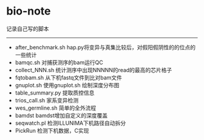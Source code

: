 # bio-note

记录自己写的脚本

---
- after_benchmark.sh hap.py将变异与真集比较后，对假阳假阴性的的位点的一些统计
- bamqc.sh 对捕获测序的bam运行QC
- collect_NNN.sh 统计测序中出现NNNNN的read的最高的芯片格子
- fqtobam.sh 从下机fastq文件到比对bam文件
- gnuplot.sh 使用gnuplot.sh 绘制深度分布图
- table_summary.py 提取质控信息
- trios_call.sh 家系变异检测
- wes_germline.sh 简单的全外流程
- bamdst bamdst增加自定义的深度覆盖
- seqwatch.pl 检测ILLUNIMA下机路径自动拆分
- PickRun 检测下机数据，C实现

